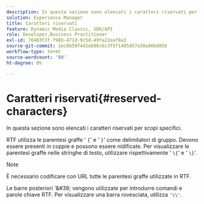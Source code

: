```yaml
---
description: In questa sezione sono elencati i caratteri riservati per scopi specifici.
solution: Experience Manager
title: Caratteri riservati
feature: Dynamic Media Classic, SDK/API
role: Developer,Business Practitioner
exl-id: 76483f3f-f98b-471d-9c5d-49fa22eaf8a3
source-git-commit: 1ec8b59f442eb96c6c3f5f1405d57a38a86bd056
workflow-type: tm+mt
source-wordcount: '80'
ht-degree: 0%

---
```


# Caratteri riservati{#reserved-characters}

In questa sezione sono elencati i caratteri riservati per scopi specifici.

RTF utilizza le parentesi graffe &#39; `{`&#39; e &#39; `}`&#39; come delimitatori di gruppo. Devono essere presenti in coppie e possono essere nidificate. Per visualizzare le parentesi graffe nelle stringhe di testo, utilizzare rispettivamente &#39; `\{`&#39; e &#39; `\}`&#39;.

>[!NOTE]
>
>È necessario codificare con URL tutte le parentesi graffe utilizzate in RTF.

Le barre posteriori &#39;\&#39; vengono utilizzate per introdurre comandi e parole chiave RTF. Per visualizzare una barra rovesciata, utilizza `'\\'`.
